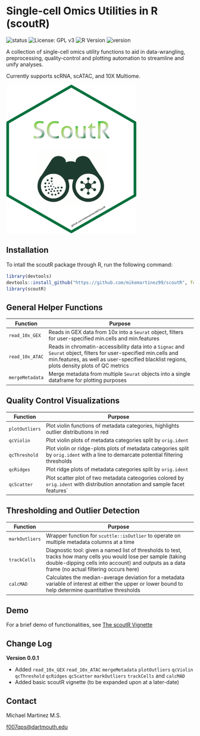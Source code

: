 # Single-cell Omics Utilities in R (scoutR)

![status](https://img.shields.io/badge/status-active--development-orange)
![License: GPL v3](https://img.shields.io/badge/License-GPLv3-blue.svg)
![R Version](https://img.shields.io/badge/R-4.4.3-blue)
![version](https://badgen.net/badge/version/0.0.1/blue)

A collection of single-cell omics utility functions to aid in data-wrangling, preprocessing, quality-control and plotting automation to streamline and unify analyses. 

Currently supports scRNA, scATAC, and 10X Multiome. 

<img src="/img/SCoutR_HexLogo.png" width="350px" height="400px" />


## Installation

To intall the scoutR package through R, run the following command:

```r
library(devtools)
devtools::install_github("https://github.com/mikemartinez99/scoutR", force = TRUE)
library(scoutR)

```

## General Helper Functions

|Function|Purpose|
|--------|-------|
|`read_10x_GEX`|Reads in GEX data from 10x into a `Seurat` object, filters for user-specified min.cells and min.features|
|`read_10x_ATAC`|Reads in chromatin-accessibility data into a `Signac` and `Seurat` object, filters for user-specified min.cells and min.features, as well as user-specified blacklist regions, plots density plots of QC metrics|
|`mergeMetadata`|Merge metadata from multiple `Seurat` objects into a single dataframe for plotting purposes|

## Quality Control Visualizations

|Function|Purpose|
|--------|-------|
|`plotOutliers`|Plot violin functions of metadata categories, highlights outlier distributions in red|
|`qcViolin`|Plot violin plots of metadata categories split by `orig.ident`|
|`qcThreshold`|Plot violin or ridge-plots plots of metadata categories split by `orig.ident` with a line to demarcate potential filtering thresholds|
|`qcRidges`|Plot ridge plots of metadata categories split by `orig.ident`|
|`qcScatter`|Plot scatter plot of two metadata cateogories colored by `orig.ident` with distribution annotation and sample facet features`|

## Thresholding and Outlier Detection

|Function|Purpose|
|--------|-------|
|`markOutliers`|Wrapper function for `scuttle::isOutlier` to operate on multiple metadata columns at a time|
|`trackCells`|Diagnostic tool: given a named list of thresholds to test, tracks how many cells you would lose per sample (taking double-dipping cells into account) and outputs as a data frame (no actual filtering occurs here)|
|`calcMAD`|Calculates the median-average deviation for a metadata variable of interest at either the upper or lower bound to help determine quantitative thresholds|

## Demo

For a brief demo of functionalities, see [The scoutR Vignette](https://github.com/mikemartinez99/scoutR/blob/main/vignettes/scoutR.md)

## Change Log

**Version 0.0.1** 
- Added `read_10x_GEX` `read_10x_ATAC` `mergeMetadata` `plotOutliers` `qcViolin` `qcThreshold` `qcRidges` `qcScatter` `markOutliers` `trackCells` and `calcMAD`
- Added basic scoutR vignette (to be expanded upon at a later-date)

## Contact

Michael Martinez M.S.

f007qps@dartmouth.edu
